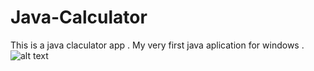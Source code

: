 # Java-Calculator
This is a java claculator app .
My very first java aplication for windows .
![alt text](https://pasteboard.co/6QVA2f81SET4.png)

